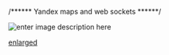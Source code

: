 
/****** Yandex maps and web sockets ******/

  
![enter image description here](https://lh3.googleusercontent.com/QnMdDwKmE-XaJJUAN1gU0Z9r-HiJOLqRDVKwryqoKJUvwMye4sm_SbGGVAJVsgmoisr5E-QznnVe)  

[enlarged](https://photos.google.com/share/AF1QipPKJqGM1RKS9l1WEmMXeG8d-TqwC3oYxoC9ZUklcLtZOk2a6yuTiNOrpxOKWXFuAw/photo/AF1QipPJNkeNzTaWC7RrFyxRDhqXGnEkyTV-NgrHVRXz?key=SndIUmRMU3dkakRLelJIRUlXb0pJLW5zazJTemdR)